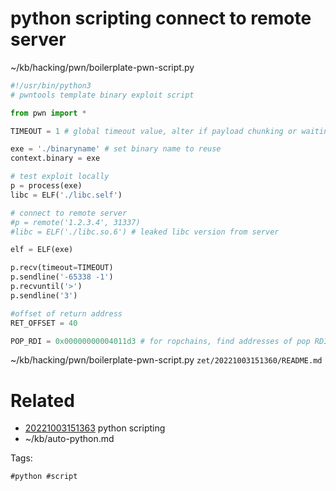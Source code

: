 # python scripting connect to remote server
~/kb/hacking/pwn/boilerplate-pwn-script.py
```python
#!/usr/bin/python3
# pwntools template binary exploit script

from pwn import *

TIMEOUT = 1 # global timeout value, alter if payload chunking or waiting for leak output

exe = './binaryname' # set binary name to reuse
context.binary = exe

# test exploit locally
p = process(exe)
libc = ELF('./libc.self')

# connect to remote server
#p = remote('1.2.3.4', 31337)
#libc = ELF('./libc.so.6') # leaked libc version from server

elf = ELF(exe)

p.recv(timeout=TIMEOUT)
p.sendline('-65338 -1')
p.recvuntil('>')
p.sendline('3')

#offset of return address
RET_OFFSET = 40

POP_RDI = 0x00000000004011d3 # for ropchains, find addresses of pop RDI, RSI, r9 as needed for params
```

~/kb/hacking/pwn/boilerplate-pwn-script.py
` zet/20221003151360/README.md `

# Related

- [20221003151363](/zet/20221003151363/README.md) python scripting
- ~/kb/auto-python.md

Tags:

    #python #script 
